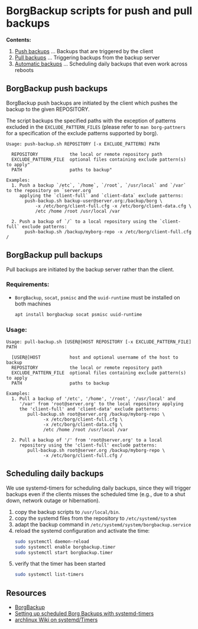 # BorgBackup scripts for push and pull backups

**Contents:**
 1. [Push backups](#borgbackup-push-backups) ... Backups that are triggered by the client
 2. [Pull backups](#borgbackup-pull-backups) ... Triggering backups from the backup server
 3. [Automatic backups](#scheduling-daily-backups) ... Scheduling daily backups that even work across reboots

## BorgBackup push backups

BorgBackup push backups are initiated by the client which pushes the backup to the given REPOSITORY.

The script backups the specified paths with the exception of patterns excluded in the `EXCLUDE_PATTERN_FILES` (please refer to `man borg-pattners` for a
specification of the exclude patterns supported by borg).

```
Usage: push-backup.sh REPOSITORY [-x EXCLUDE_PATTERN] PATH

  REPOSITORY            the local or remote repository path
  EXCLUDE_PATTERN_FILE  optional files containing exclude pattern(s) to apply"
  PATH                  paths to backup"

Examples:
  1. Push a backup `/etc`, `/home`, `/root`, `/usr/local` and `/var` to the repository on `server.org` 
     applying the `client-full` and `client-data` exclude patterns:
       push-backup.sh backup-user@server.org:/backup/borg \
           -x /etc/borg/client-full.cfg -x /etc/borg/client-data.cfg \
           /etc /home /root /usr/local /var

  2. Push a backup of `/` to a local repository using the `client-full` exclude patterns:
       push-backup.sh /backup/myborg-repo -x /etc/borg/client-full.cfg /
```

## BorgBackup pull backups

Pull backups are initiated by the backup server rather than the client. 

### Requirements:
- `BorgBackup`, `socat`, `psmisc` and the `uuid-runtime` must be installed on both machines
  ```bash
  apt install borgbackup socat psmisc uuid-runtime
  ``` 

### Usage:
```
Usage: pull-backup.sh [USER@]HOST REPOSITORY [-x EXCLUDE_PATTERN_FILE] PATH

  [USER@]HOST           host and optional username of the host to backup
  REPOSITORY            the local or remote repository path
  EXCLUDE_PATTERN_FILE  optional files containing exclude pattern(s) to apply
  PATH                  paths to backup

Examples:
  1. Pull a backup of '/etc', '/home', '/root', '/usr/local' and
     '/var' from 'root@server.org' to the local repository applying
     the 'client-full' and 'client-data' exclude patterns:
        pull-backup.sh root@server.org /backup/myborg-repo \
              -x /etc/borg/client-full.cfg \
              -x /etc/borg/client-data.cfg \
              /etc /home /root /usr/local /var

  2. Pull a backup of '/' from 'root@server.org' to a local
     repository using the 'client-full' exclude patterns:
        pull-backup.sh root@server.org /backup/myborg-repo \
              -x /etc/borg/client-full.cfg /
```

## Scheduling daily backups

We use systemd-timers for scheduling daily backups, since they will trigger
backups even if the clients misses the scheduled time (e.g., due to a shut down, 
network outage or hibernation).

 1. copy the backup scripts to `/usr/local/bin`.
 2. copy the systemd files from the repository to `/etc/systemd/system`
 3. adapt the backup command in `/etc/systemd/system/borgbackup.service`
 4. reload the systemd configuration and activate the time:
    ```bash
    sudo systemctl daemon-reload
    sudo systemctl enable borgbackup.timer
    sudo systemctl start borgbackup.timer
    ```
 5. verify that the timer has been started
    ```bash
    sudo systemctl list-timers
    ```

## Resources
- [BorgBackup](https://www.borgbackup.org/)
- [Setting up scheduled Borg Backups with systemd-timers](https://dextervolkman.com/posts/borg_backups/)
- [archlinux Wiki on systemd/Timers](https://wiki.archlinux.org/index.php/Systemd/Timers)
